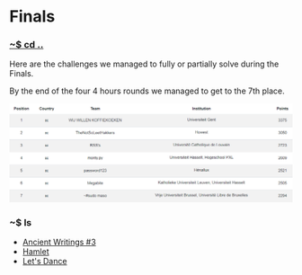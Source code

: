 # Finals

### [~$ cd ..](../)

Here are the challenges we managed to fully or partially solve during the Finals.

By the end of the four 4 hours rounds we managed to get to the 7th place.

![scoreboard](assets/scoreboard.png)

### ~$ ls

* [Ancient Writings #3](./ancient_writings_3/)
* [Hamlet](./hamlet/)
* [Let's Dance](./lets_dance/)

